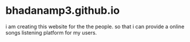 # bhadanamp3.github.io
i am creating this website for the the people. so that i can provide a online songs listening platform for my users.
